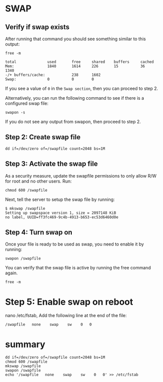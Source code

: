 # SWAP

## Verify if swap exists
After running that command you should see something similar to this output:

    free -m

    total              used       free     shared    buffers     cached
    Mem:               1840       1614     226       15          36       1340
    -/+ buffers/cache:            238      1602
    Swap:              0          0        0

If you see a value of `0` in the `Swap section`, then you can proceed to step 2.

Alternatively, you can run the following command to see if there is a configured swap file:

    swapon -s

If you do not see any output from swapon, then proceed to step 2.

## Step 2: Create swap file

    dd if=/dev/zero of=/swapfile count=2048 bs=1M

## Step 3: Activate the swap file
As a security measure, update the swapfile permissions to only allow R/W for root and no other users. Run:

    chmod 600 /swapfile

Next, tell the server to setup the swap file by running:

    $ mkswap /swapfile
    Setting up swapspace version 1, size = 2097148 KiB
    no label, UUID=ff3fc469-9c4b-4913-b653-ec53d6460d0e

## Step 4: Turn swap on
Once your file is ready to be used as swap, you need to enable it by running:

    swapon /swapfile

You can verify that the swap file is active by running the free command again.

    free -m

# Step 5: Enable swap on reboot
nano /etc/fstab, Add the following line at the end of the file:

    /swapfile   none    swap    sw    0   0

# summary

    dd if=/dev/zero of=/swapfile count=2048 bs=1M
    chmod 600 /swapfile
    mkswap /swapfile
    swapon /swapfile
    echo '/swapfile   none    swap    sw    0   0' >> /etc/fstab